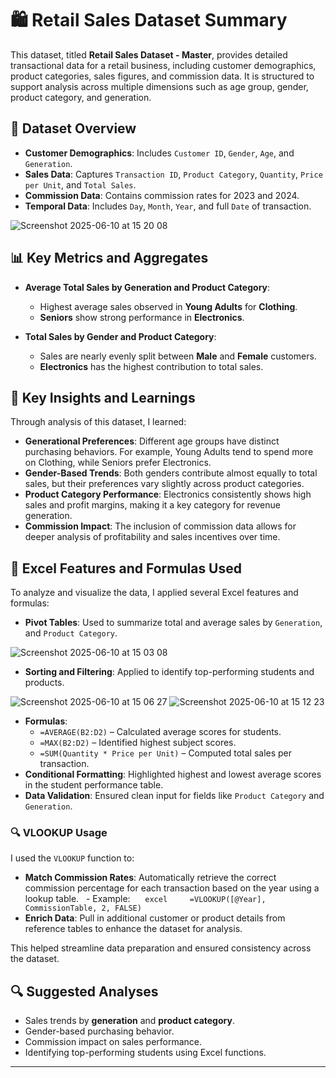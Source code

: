 # 🛍️ Retail Sales Dataset Summary

This dataset, titled **Retail Sales Dataset - Master**, provides detailed transactional data for a retail business, including customer demographics, product categories, sales figures, and commission data. It is structured to support analysis across multiple dimensions such as age group, gender, product category, and generation.

## 📁 Dataset Overview

- **Customer Demographics**: Includes `Customer ID`, `Gender`, `Age`, and `Generation`.
- **Sales Data**: Captures `Transaction ID`, `Product Category`, `Quantity`, `Price per Unit`, and `Total Sales`.
- **Commission Data**: Contains commission rates for 2023 and 2024.
- **Temporal Data**: Includes `Day`, `Month`, `Year`, and full `Date` of transaction.

![Screenshot 2025-06-10 at 15 20 08](https://github.com/user-attachments/assets/961fe087-2904-42d0-beb4-49fa9fa4f7ad)

## 📊 Key Metrics and Aggregates

- **Average Total Sales by Generation and Product Category**:
  - Highest average sales observed in **Young Adults** for **Clothing**.
  - **Seniors** show strong performance in **Electronics**.

- **Total Sales by Gender and Product Category**:
  - Sales are nearly evenly split between **Male** and **Female** customers.
  - **Electronics** has the highest contribution to total sales.

## 🧠 Key Insights and Learnings

Through analysis of this dataset, I learned:

- **Generational Preferences**: Different age groups have distinct purchasing behaviors. For example, Young Adults tend to spend more on Clothing, while Seniors prefer Electronics.
- **Gender-Based Trends**: Both genders contribute almost equally to total sales, but their preferences vary slightly across product categories.
- **Product Category Performance**: Electronics consistently shows high sales and profit margins, making it a key category for revenue generation.
- **Commission Impact**: The inclusion of commission data allows for deeper analysis of profitability and sales incentives over time.

## 🧮 Excel Features and Formulas Used

To analyze and visualize the data, I applied several Excel features and formulas:

- **Pivot Tables**: Used to summarize total and average sales by `Generation`, and `Product Category`.

 ![Screenshot 2025-06-10 at 15 03 08](https://github.com/user-attachments/assets/8f687226-8ede-486f-b055-ad9709997bdb)
  
- **Sorting and Filtering**: Applied to identify top-performing students and products.

![Screenshot 2025-06-10 at 15 06 27](https://github.com/user-attachments/assets/cc04e281-30a4-471a-813b-73b601324154)
![Screenshot 2025-06-10 at 15 12 23](https://github.com/user-attachments/assets/92aff582-32ab-4398-ade1-45f5e2865fb5)

  
- **Formulas**:
  - `=AVERAGE(B2:D2)` – Calculated average scores for students.
  - `=MAX(B2:D2)` – Identified highest subject scores.
  - `=SUM(Quantity * Price per Unit)` – Computed total sales per transaction.
- **Conditional Formatting**: Highlighted highest and lowest average scores in the student performance table.
- **Data Validation**: Ensured clean input for fields like `Product Category` and `Generation`.

### 🔍 VLOOKUP Usage

I used the `VLOOKUP` function to:

- **Match Commission Rates**: Automatically retrieve the correct commission percentage for each transaction based on the year using a lookup table.
  - Example:  
    ```excel
    =VLOOKUP([@Year], CommissionTable, 2, FALSE)
    ```
- **Enrich Data**: Pull in additional customer or product details from reference tables to enhance the dataset for analysis.

This helped streamline data preparation and ensured consistency across the dataset.

## 🔍 Suggested Analyses

- Sales trends by **generation** and **product category**.
- Gender-based purchasing behavior.
- Commission impact on sales performance.
- Identifying top-performing students using Excel functions.

---
